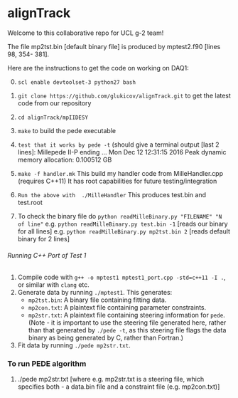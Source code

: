 # alignTrack

Welcome to this collaborative repo for UCL g-2 team!  

The file mp2tst.bin [default binary file] is produced by mptest2.f90 [lines 98, 354- 381]. 

Here are the instructions to get the code on working on DAQ1: 

0) `scl enable devtoolset-3 python27 bash`

1)  `git clone https://github.com/glukicov/alignTrack.git`
to get the latest code from our repository 

2) `cd alignTrack/mpIIDESY`

3) `make`
to build the pede executable 

4) `test that it works by pede -t`
(should give a terminal output [last 2 lines]:
 Millepede II-P ending   ... Mon Dec 12 12:31:15 2016 
 Peak dynamic memory allocation:    0.100512 GB

5) `make -f handler.mk`
This build my handler code from MilleHandler.cpp (requires C++11) 
It has root capabilities for future testing/integration 

6) `Run the above with  ./MilleHandler`
This produces test.bin and test.root

7) To check the binary file do `python readMilleBinary.py "FILENAME" "N of line"`
e.g. `python readMilleBinary.py test.bin -1` [reads our binary for all lines] 
e.g. `python readMilleBinary.py mp2tst.bin 2` [reads default binary for 2 lines] 


###### Running C++ Port of Test 1 ######
1. Compile code with `g++ -o mptest1 mptest1_port.cpp -std=c++11 -I .`, or similar with `clang` etc.
2. Generate data by running `./mptest1`. This generates:
   * `mp2tst.bin`: A binary file containing fitting data.
   * `mp2con.txt`: A plaintext file containing parameter constraints.
   * `mp2str.txt`: A plaintext file containing steering information for `pede`. (Note - it is important to use the steering file generated here, rather than that generated by `./pede -t`, as this steering file flags the data binary as being generated by C, rather than Fortran.)
3. Fit data by running `./pede mp2str.txt`. 


### To run PEDE algorithm ###
1. ./pede mp2str.txt [where e.g. mp2str.txt is a steering file, which specifies both - a data.bin file and a constraint file (e.g. mp2con.txt)]


